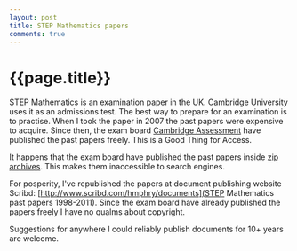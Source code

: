 ```yaml
---
layout: post
title: STEP Mathematics papers
comments: true
---
```


# {{page.title}}

STEP Mathematics is an examination paper in the UK. Cambridge University uses it as an admissions test. The best way to prepare for an examination is to practise. When I took the paper in 2007 the past papers were expensive to acquire. Since then, the exam board [Cambridge Assessment](http://www.admissionstests.cambridgeassessment.org.uk/adt/step) have published the past papers freely. This is a Good Thing for Access. 

It happens that the exam board have published the past papers inside [zip archives](http://www.admissionstests.cambridgeassessment.org.uk/adt/step/Test+Preparation). This makes them inaccessible to search engines.

For posperity, I've republished the papers at document publishing website Scribd: [http://www.scribd.com/hmphry/documents](STEP Mathematics past papers 1998-2011). Since the exam board have already published the papers freely I have no qualms about copyright.

Suggestions for anywhere I could reliably publish documents for 10+ years are welcome.
